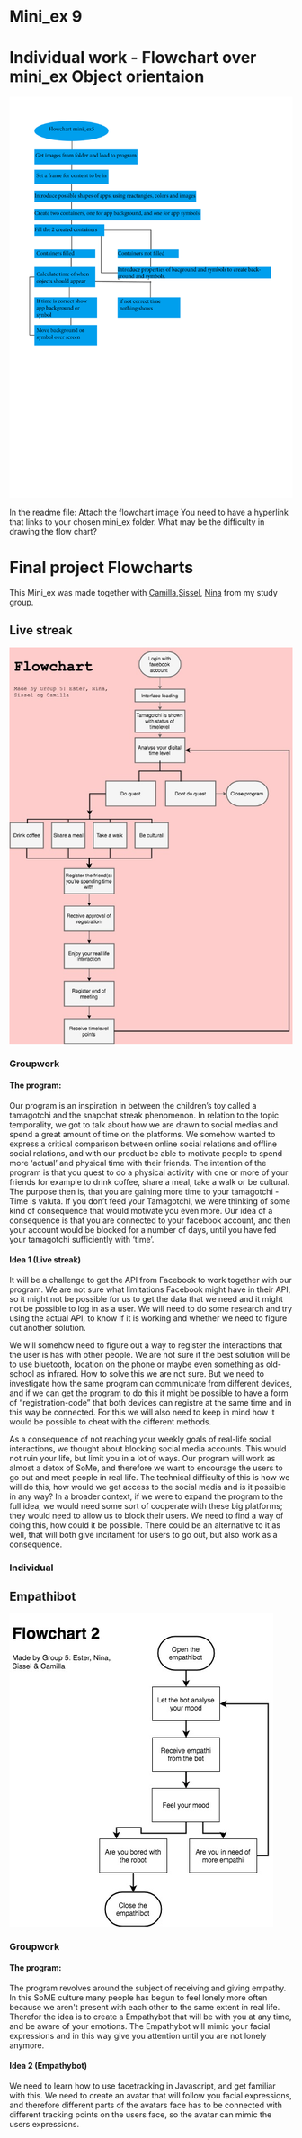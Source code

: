 
# Mini_ex 9

# Individual work - Flowchart over mini_ex Object orientaion

![alt text](flowchartmini_ex5.jpg)

In the readme file:
Attach the flowchart image
You need to have a hyperlink that links to your chosen mini_ex folder.
What may be the difficulty in drawing the flow chart?

# Final project Flowcharts 
This Mini_ex was made together with [Camilla](https://github.com/CamillaMondrup),[Sissel](https://github.com/sisselrll), [Nina](https://github.com/nborgbjerg)  from my study group.


## Live streak

![alt text](livestreak.jpg)

### Groupwork

#### The program: 
Our program is an inspiration in between the children’s toy called a tamagotchi and  the snapchat streak phenomenon. In relation to the topic temporality, we got to talk about how we are drawn to social medias and spend a great amount of time on the platforms. We somehow wanted to express a critical comparison  between online social relations and offline social relations, and  with our product be able to motivate people to spend more ‘actual’ and  physical time with their friends. The intention of the program is that you quest to do a physical activity with one or more of your friends for example to drink coffee, share a meal, take a walk or be cultural. The purpose then is, that you are gaining more time to your tamagotchi - Time is valuta. If you don’t feed your Tamagotchi, we were thinking of some kind of consequence that would motivate you even more. Our idea of a consequence is that you are connected to your facebook account, and then your account would be blocked for a number of days, until you have fed your tamagotchi sufficiently with ‘time’. 

#### Idea 1 (Live streak)

It will be a challenge to get the API from Facebook to work together with our program. We are not sure what limitations Facebook might have in their API, so it might not be possible for us to get the data that we need and it might not be possible to log in as a user. We will need to do some research and try using the actual API, to know if it is working and whether we need to figure out another solution. 

We will somehow need to figure out a way to register the interactions that the user is has with other people. We are not sure if the best solution will be to use bluetooth, location on the phone or maybe even something as old-school as infrared. How to solve this we are not sure. But we need to investigate how the same program can communicate from different devices, and if we can get the program to do this it might be possible to have a form of “registration-code” that both devices can registre at the same time and in this way be connected. For this we will also need to keep in mind how it would be possible to cheat with the different methods.
 
As a consequence of not reaching your weekly goals of real-life social interactions, we thought about blocking social media accounts. This would not ruin your life, but limit you in a lot of ways. Our program will work as almost a detox of SoMe, and therefore we want to encourage the users to go out and meet people in real life. The technical difficulty of this is how we will do this, how would we get access to the social media and is it possible in any way? In a broader context, if we were to expand the program to the full idea, we would need some sort of cooperate with these big platforms; they would need to allow us to block their users. We need to find a way of doing this, how could it be possible. There could be an alternative to it as well, that will both give incitament for users to go out, but also work as a consequence.

### Individual

## Empathibot

![alt text](empathibot.jpg)

### Groupwork

#### The program:
The program revolves around the subject of receiving and giving empathy. In this SoME culture many people has begun to feel lonely more often because we aren't present with each other to the same extent in real life. Therefor the idea is to create a Empathybot that will be with you at any time, and be aware of your emotions. The Empathybot will mimic your facial expressions and in this way give you attention until you are not lonely anymore. 

#### Idea 2 (Empathybot)

We need to learn how to use facetracking in Javascript, and get familiar with this. We need to create an avatar that will follow you facial expressions, and therefore different parts of the avatars face has to be connected with different tracking points on the users face, so the avatar can mimic the users expressions. 







